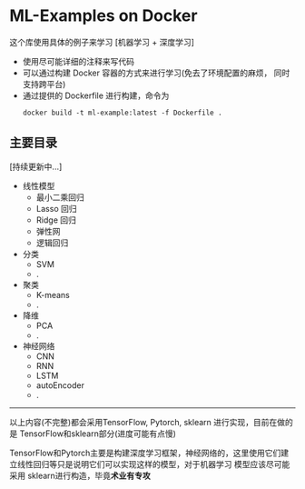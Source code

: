# ML-Examples on Docker

这个库使用具体的例子来学习 [机器学习 + 深度学习]

* 使用尽可能详细的注释来写代码
* 可以通过构建 Docker 容器的方式来进行学习(免去了环境配置的麻烦， 同时支持跨平台)
* 通过提供的 Dockerfile 进行构建，命令为
    ```shell
    docker build -t ml-example:latest -f Dockerfile .
    ```

## 主要目录
[持续更新中...]
* 线性模型
    * 最小二乘回归
    * Lasso 回归
    * Ridge 回归
    * 弹性网
    * 逻辑回归
* 分类
    * SVM
    * .
* 聚类
    * K-means
    * .
* 降维
    * PCA
    * .
* 神经网络
    * CNN
    * RNN
    * LSTM
    * autoEncoder
    * .

------
以上内容(不完整)都会采用TensorFlow, Pytorch, sklearn 进行实现，目前在做的是 TensorFlow和sklearn部分(进度可能有点慢)

TensorFlow和Pytorch主要是构建深度学习框架，神经网络的，这里使用它们建立线性回归等只是说明它们可以实现这样的模型，对于机器学习
模型应该尽可能采用 sklearn进行构造，毕竟**术业有专攻**
